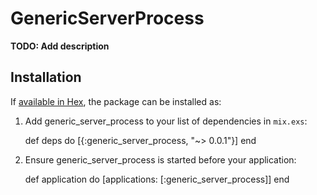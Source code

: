 # GenericServerProcess

**TODO: Add description**

## Installation

If [available in Hex](https://hex.pm/docs/publish), the package can be installed as:

  1. Add generic_server_process to your list of dependencies in `mix.exs`:

        def deps do
          [{:generic_server_process, "~> 0.0.1"}]
        end

  2. Ensure generic_server_process is started before your application:

        def application do
          [applications: [:generic_server_process]]
        end

